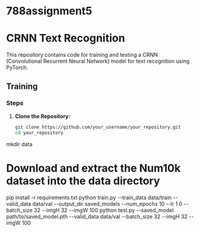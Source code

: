 # 788assignment5
# CRNN Text Recognition

This repository contains code for training and testing a CRNN (Convolutional Recurrent Neural Network) model for text recognition using PyTorch.

## Training

### Steps

1. **Clone the Repository:**
   ```bash
   git clone https://github.com/your_username/your_repository.git
   cd your_repository
mkdir data
# Download and extract the Num10k dataset into the data directory
pip install -r requirements.txt
python train.py --train_data data/train --valid_data data/val --output_dir saved_models --num_epochs 10 --lr 1.0 --batch_size 32 --imgH 32 --imgW 100
python test.py --saved_model path/to/saved_model.pth --valid_data data/val --batch_size 32 --imgH 32 --imgW 100
